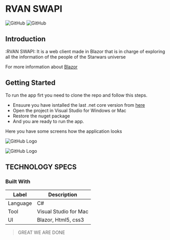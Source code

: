 # RVAN SWAPI

![GitHub](https://img.shields.io/badge/Language-C#-brightgreen.svg) ![GitHub](https://img.shields.io/badge/Platform-.NET-blue.svg)

## Introduction

:RVAN SWAPI:
It is a web client made in Blazor that is in charge of exploring all the information of the people of the Starwars universe

For more information about [Blazor](https://dotnet.microsoft.com/apps/aspnet/web-apps/blazor)

## Getting Started

To run the app firt you need to clone the repo and follow this steps.

- Ensuure you have isntalled the last .net core version from [here](https://dotnet.microsoft.com/download/dotnet-core/3.1)
- Open the project in Visual Studio for Windows or Mac
- Restore the nuget package
- And you are ready to run the app.

Here you have some screens how the application looks

![GitHub Logo](https://i.postimg.cc/sDmy7ssf/rvan-gift1.gif)

![GitHub Logo](https://i.postimg.cc/c4S4fF3h/rvan-gift2.gif)

## TECHNOLOGY SPECS

### Built With

| **Label** | **Description**       |
| --------- | --------------------- |
| Language  | C#                    |
| Tool      | Visual Studio for Mac |
| UI        | Blazor, Html5, css3   |

> GREAT WE ARE DONE
